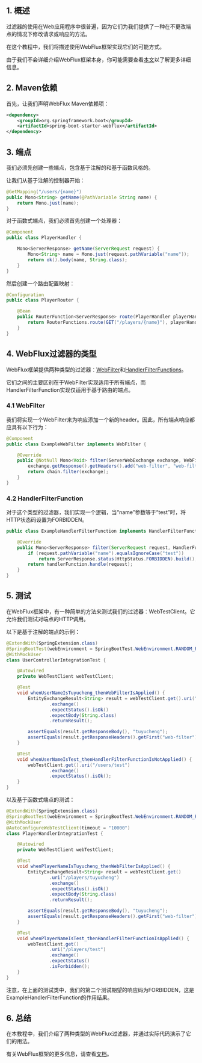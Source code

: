 ## 1. 概述

过滤器的使用在Web应用程序中很普遍，因为它们为我们提供了一种在不更改端点的情况下修改请求或响应的方法。

在这个教程中，我们将描述使用WebFlux框架实现它们的可能方式。

由于我们不会详细介绍WebFlux框架本身，你可能需要查看[本文](https://www.baeldung.com/spring-5-functional-web)以了解更多详细信息。

## 2. Maven依赖

首先，让我们声明WebFlux Maven依赖项：

```xml
<dependency>
    <groupId>org.springframework.boot</groupId>
    <artifactId>spring-boot-starter-webflux</artifactId>
</dependency>
```

## 3. 端点

我们必须先创建一些端点，包含基于注解的和基于函数风格的。

让我们从基于注解的控制器开始：

```java
@GetMapping("/users/{name}")
public Mono<String> getName(@PathVariable String name) {
    return Mono.just(name);
}
```

对于函数式端点，我们必须首先创建一个处理器：

```java
@Component
public class PlayerHandler {

    Mono<ServerResponse> getName(ServerRequest request) {
        Mono<String> name = Mono.just(request.pathVariable("name"));
        return ok().body(name, String.class);
    }
}
```

然后创建一个路由配置映射：

```java
@Configuration
public class PlayerRouter {

    @Bean
    public RouterFunction<ServerResponse> route(PlayerHandler playerHandler) {
        return RouterFunctions.route(GET("/players/{name}"), playerHandler::getName).filter(new ExampleHandlerFilterFunction());
    }
}
```

## 4. WebFlux过滤器的类型

WebFlux框架提供两种类型的过滤器：[WebFilter](https://docs.spring.io/spring-framework/docs/current/javadoc-api/org/springframework/web/server/WebFilter.html)和[HandlerFilterFunctions](https://docs.spring.io/spring-framework/docs/current/javadoc-api/org/springframework/web/reactive/function/server/HandlerFilterFunction.html)。

它们之间的主要区别在于WebFilter实现适用于所有端点，而HandlerFilterFunction实现仅适用于基于路由的端点。

### 4.1 WebFilter

我们将实现一个WebFilter来为响应添加一个新的header。因此，所有端点响应都应具有以下行为：

```java
@Component
public class ExampleWebFilter implements WebFilter {

    @Override
    public @NotNull Mono<Void> filter(ServerWebExchange exchange, WebFilterChain chain) {
        exchange.getResponse().getHeaders().add("web-filter", "web-filter-test");
        return chain.filter(exchange);
    }
}
```

### 4.2 HandlerFilterFunction

对于这个类型的过滤器，我们实现一个逻辑，当“name”参数等于“test”时，将HTTP状态码设置为FORBIDDEN。

```java
public class ExampleHandlerFilterFunction implements HandlerFilterFunction<ServerResponse, ServerResponse> {

    @Override
    public Mono<ServerResponse> filter(ServerRequest request, HandlerFunction<ServerResponse> handlerFunction) {
        if (request.pathVariable("name").equalsIgnoreCase("test"))
            return ServerResponse.status(HttpStatus.FORBIDDEN).build();
        return handlerFunction.handle(request);
    }
}
```

## 5. 测试

在WebFlux框架中，有一种简单的方法来测试我们的过滤器：WebTestClient。它允许我们测试对端点的HTTP调用。

以下是基于注解的端点的示例：

```java
@ExtendWith(SpringExtension.class)
@SpringBootTest(webEnvironment = SpringBootTest.WebEnvironment.RANDOM_PORT)
@WithMockUser
class UserControllerIntegrationTest {

    @Autowired
    private WebTestClient webTestClient;

    @Test
    void whenUserNameIsTuyucheng_thenWebFilterIsApplied() {
        EntityExchangeResult<String> result = webTestClient.get().uri("/users/tuyucheng")
                .exchange()
                .expectStatus().isOk()
                .expectBody(String.class)
                .returnResult();

        assertEquals(result.getResponseBody(), "tuyucheng");
        assertEquals(result.getResponseHeaders().getFirst("web-filter"), "web-filter-test");
    }

    @Test
    void whenUserNameIsTest_thenHandlerFilterFunctionIsNotApplied() {
        webTestClient.get().uri("/users/test")
                .exchange()
                .expectStatus().isOk();
    }
}
```

以及基于函数式端点的测试：

```java
@ExtendWith(SpringExtension.class)
@SpringBootTest(webEnvironment = SpringBootTest.WebEnvironment.RANDOM_PORT)
@WithMockUser
@AutoConfigureWebTestClient(timeout = "10000")
class PlayerHandlerIntegrationTest {

    @Autowired
    private WebTestClient webTestClient;

    @Test
    void whenPlayerNameIsTuyucheng_thenWebFilterIsApplied() {
        EntityExchangeResult<String> result = webTestClient.get()
                .uri("/players/tuyucheng")
                .exchange()
                .expectStatus().isOk()
                .expectBody(String.class)
                .returnResult();

        assertEquals(result.getResponseBody(), "tuyucheng");
        assertEquals(result.getResponseHeaders().getFirst("web-filter"), "web-filter-test");
    }

    @Test
    void whenPlayerNameIsTest_thenHandlerFilterFunctionIsApplied() {
        webTestClient.get()
                .uri("/players/test")
                .exchange()
                .expectStatus()
                .isForbidden();
    }
}
```

注意，在上面的测试类中，我们的第二个测试期望的响应码为FORBIDDEN，这是ExampleHandlerFilterFunction的作用结果。

## 6. 总结

在本教程中，我们介绍了两种类型的WebFlux过滤器，并通过实际代码演示了它们的用法。

有关WebFlux框架的更多信息，请查看[文档](https://docs.spring.io/spring/docs/current/spring-framework-reference/web-reactive.html)。